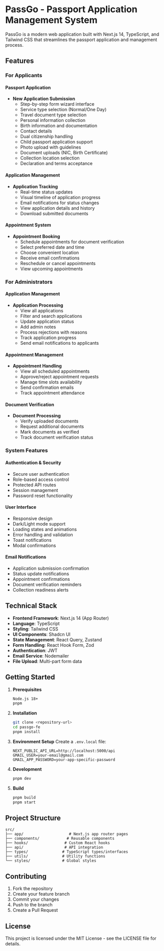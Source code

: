 # PassGo - Passport Application Management System

PassGo is a modern web application built with Next.js 14, TypeScript, and Tailwind CSS that streamlines the passport application and management process.

## Features

### For Applicants

#### Passport Application

- **New Application Submission**
  - Step-by-step form wizard interface
  - Service type selection (Normal/One Day)
  - Travel document type selection
  - Personal information collection
  - Birth information and documentation
  - Contact details
  - Dual citizenship handling
  - Child passport application support
  - Photo upload with guidelines
  - Document uploads (NIC, Birth Certificate)
  - Collection location selection
  - Declaration and terms acceptance

#### Application Management

- **Application Tracking**
  - Real-time status updates
  - Visual timeline of application progress
  - Email notifications for status changes
  - View application details and history
  - Download submitted documents

#### Appointment System

- **Appointment Booking**
  - Schedule appointments for document verification
  - Select preferred date and time
  - Choose convenient location
  - Receive email confirmations
  - Reschedule or cancel appointments
  - View upcoming appointments

### For Administrators

#### Application Management

- **Application Processing**
  - View all applications
  - Filter and search applications
  - Update application status
  - Add admin notes
  - Process rejections with reasons
  - Track application progress
  - Send email notifications to applicants

#### Appointment Management

- **Appointment Handling**
  - View all scheduled appointments
  - Approve/reject appointment requests
  - Manage time slots availability
  - Send confirmation emails
  - Track appointment attendance

#### Document Verification

- **Document Processing**
  - Verify uploaded documents
  - Request additional documents
  - Mark documents as verified
  - Track document verification status

### System Features

#### Authentication & Security

- Secure user authentication
- Role-based access control
- Protected API routes
- Session management
- Password reset functionality

#### User Interface

- Responsive design
- Dark/Light mode support
- Loading states and animations
- Error handling and validation
- Toast notifications
- Modal confirmations

#### Email Notifications

- Application submission confirmation
- Status update notifications
- Appointment confirmations
- Document verification reminders
- Collection readiness alerts

## Technical Stack

- **Frontend Framework**: Next.js 14 (App Router)
- **Language**: TypeScript
- **Styling**: Tailwind CSS
- **UI Components**: Shadcn UI
- **State Management**: React Query, Zustand
- **Form Handling**: React Hook Form, Zod
- **Authentication**: JWT
- **Email Service**: Nodemailer
- **File Upload**: Multi-part form data

## Getting Started

1. **Prerequisites**

   ```bash
   Node.js 18+
   pnpm
   ```

2. **Installation**

   ```bash
   git clone <repository-url>
   cd passgo-fe
   pnpm install
   ```

3. **Environment Setup**
   Create a `.env.local` file:

   ```env
   NEXT_PUBLIC_API_URL=http://localhost:5000/api
   GMAIL_USER=your-email@gmail.com
   GMAIL_APP_PASSWORD=your-app-specific-password
   ```

4. **Development**

   ```bash
   pnpm dev
   ```

5. **Build**
   ```bash
   pnpm build
   pnpm start
   ```

## Project Structure

```
src/
├── app/                    # Next.js app router pages
├── components/            # Reusable components
├── hooks/                # Custom React hooks
├── api/                  # API integration
├── types/               # TypeScript types/interfaces
├── utils/               # Utility functions
└── styles/              # Global styles
```

## Contributing

1. Fork the repository
2. Create your feature branch
3. Commit your changes
4. Push to the branch
5. Create a Pull Request

## License

This project is licensed under the MIT License - see the LICENSE file for details.
